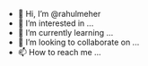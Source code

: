 - 👋 Hi, I’m @rahulmeher
- 👀 I’m interested in ...
- 🌱 I’m currently learning ...
- 💞️ I’m looking to collaborate on ...
- 📫 How to reach me ...

<!---
rahulmeher/rahulmeher is a ✨ special ✨ repository because its `README.md` (this file) appears on your GitHub profile.
You can click the Preview link to take a look at your changes.
--->
